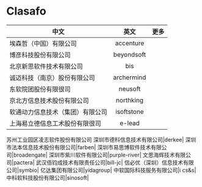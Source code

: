 # Clasafo

中文|英文|更多
---|:--:|---:
埃森哲（中国）有限公司|accenture|
博彦科技股份有限公司|beyondsoft|
北京新思软件技术有限公司|bis|
诚迈科技（南京）股份有限公司|archermind|
东软院团股份有限很司|neusoft|
京北方信息技术股份有限公司|northking|
软通动力信息技术（集团）有限公司|isoftstone|
上海易立德信息工术股份有限很司|e-lead|
苏州工业园区凌志软件股份有限公司
深圳市德科信息技术有限公司|derkee|
深圳市法本信息技术股份有限公司|farben|
深圳市易思博软件技术有限公司|broadengate|
深圳市紫川软件有限公司|purple-river|
文思海辉技术有限公司|pactera|
武汉佰钧成技术有限责任公司|bill-jc|
信必优（深圳）信息技术有限公司|symbio|
亿达集团有限公司|yidagroup|
中软国际科技服务有限公司|i cs&s|
中科软科技股份有限公司|sinosoft|
